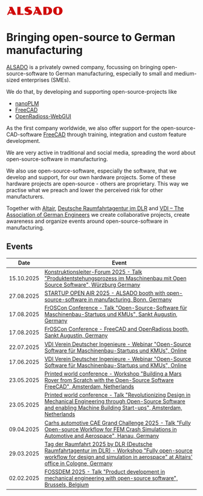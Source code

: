 <img src="alsado-logo-18-durchsichtig.png" width="30%" alt="ALSADO Company logo"></img>

# Bringing open-source to German manufacturing

[ALSADO](https://www.alsado.de) is a privately owned company, focussing on bringing open-source-software to German manufacturing, especially to small and medium-sized enterprises (SMEs).

We do that, by developing and supporting open-source-projects like 
- [nanoPLM](https://github.com/alekssadowski95/nanoPLM)
- [FreeCAD](https://github.com/FreeCAD/FreeCAD)
- [OpenRadioss-WebGUI](https://github.com/alekssadowski95/OpenRadioss-WebGUI)

As the first company worldwide, we also offer support for the open-source-CAD-software [FreeCAD](https://github.com/FreeCAD/FreeCAD) through training, integration and custom feature development.

We are very active in traditional and social media, spreading the word about open-source-software in manufacturing.

We also use open-source-software, especially the software, that we develop and support, for our own hardware projects. Some of these hardware projects are open-source - others are proprietary. This way we practise what we preach and lower the perceived risk for other manufacturers.

Together with [Altair](https://altair.com/), [Deutsche Raumfahrtagentur im DLR](https://www.dlr.de/de/ar) and [VDI – The Association of German Engineers](https://www.vdi.de/en/home) we create collaborative projects, create awareness and organize events around open-source-software in manufacturing.


## Events

| Date | Event |
| ----- | ------- |
| 15.10.2025 | [Konstruktionsleiter-Forum 2025 - Talk "Produktentstehungsprozess im Maschinenbau mit Open Source Software", Würzburg Germany](https://www.konstruktionsleiter-forum.de/programm) |
| 27.08.2025 | [STARTUP OPEN AIR 2025 - ALSADO booth with open-source-software in manufacturing, Bonn, Germany](https://www.digitalhub.de/soa/startups) |
| 17.08.2025 | [FrOSCon Conference - Talk "Open-Source-Software für Maschinenbau-Startups und KMUs", Sankt Augustin, Germany](https://programm.froscon.org/froscon2025/talk/d45368ca-879c-416b-aabf-173ebe85d17e/) |
| 17.08.2025 | [FrOSCon Conference - FreeCAD and OpenRadioss booth, Sankt Augustin, Germany](https://froscon.org/programm/aussteller/) |
| 22.07.2025 | [VDI Verein Deutscher Ingenieure - Webinar "Open-Source Software für Maschinenbau-Startups und KMUs", Online](https://www.vdi.de/veranstaltungen/detail/webinar-open-source-software-fuer-maschinenbau-startups-und-kmus-22072025) |
| 17.06.2025 | [VDI Verein Deutscher Ingenieure - Webinar "Open-Source Software für Maschinenbau-Startups und KMUs", Online](https://www.vdi.de/veranstaltungen/detail/webinar-open-source-software-fuer-maschinenbau-startups-und-kmus-22072025) |
| 23.05.2025 | [Printed world conference - Workshop "Building a Mars Rover from Scratch with the Open-Source Software FreeCAD", Amsterdam, Netherlands](https://printed-amsterdam.com/schedule) |
| 23.05.2025 | [Printed world conference - Talk "Revolutionizing Design in Mechanical Engineering through Open-Source Software and enabling Machine Building Start-ups", Amsterdam, Netherlands](https://printed-amsterdam.com/schedule) |
| 09.04.2025 | [Carhs automotive CAE Grand Challenge 2025 - Talk "Fully Open-source Workflow for FEM Crash Simulations in Automotive and Aerospace", Hanau, Germany](https://www.carhs.de/en/grand-challenge-program.html) |
| 29.03.2025 | [Tag der Raumfahrt 2025 by DLR (Deutsche Raumfahrtagentur im DLR) - Workshop "Fully open-source workflow for design and simulation in aerospace" at Altairs' office in Cologne, Germany](https://www.tagderraumfahrt25.de/teilnehmer/alsado/) |
| 02.02.2025 | [FOSSDEM 2025 - Talk "Product development in mechanical engineering with open-source software", Brussels, Belgium](https://fosdem.org/2025/schedule/event/fosdem-2025-4534-product-development-in-mechanical-engineering-with-open-source-software/) |
